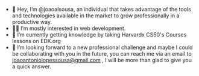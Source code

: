 - 👋 Hey, I’m @joaoalsousa, an individual that takes advantage of the tools and technologies available in the market to grow professionally in a productive way.
- 👨‍💻 I’m mostly interested in web development.
- 🌱 I’m currently getting knowledge by taking Harvardx CS50's Courses lessons on EDX.org
- 💫 I’m looking forward to a new professional challenge and maybe I could be collaborating with you in the future, you can reach me via an email to joaoantoniolopessousa@gmail.com , I will be more than glad to give you a quick answer.

<!---
joaoalsousa/joaoalsousa is a ✨ special ✨ repository because its `README.md` (this file) appears on your GitHub profile.
You can click the Preview link to take a look at your changes.
--->
